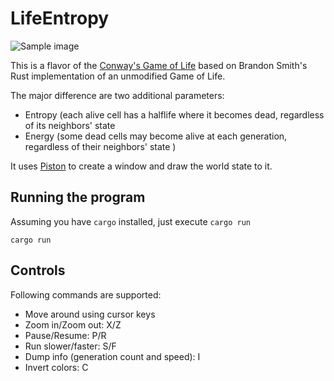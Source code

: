 # LifeEntropy

![Sample image](https://github.com/brundonsmith/life/raw/master/sample.png)

This is a flavor of the [Conway's Game of Life](https://en.wikipedia.org/wiki/Conway%27s_Game_of_Life)
based on Brandon Smith's Rust implementation of an unmodified Game of Life.

The major difference are two additional parameters:
* Entropy (each alive cell has a halflife where it becomes dead, regardless of its neighbors' state
* Energy (some dead cells may become alive at each generation, regardless of their neighbors' state )

It uses [Piston](https://www.piston.rs/) to create a window and draw the world
state to it.

## Running the program

Assuming you have `cargo` installed, just execute `cargo run`

```
cargo run
```

## Controls
Following commands are supported:
* Move around using cursor keys
* Zoom in/Zoom out: X/Z
* Pause/Resume: P/R
* Run slower/faster: S/F
* Dump info (generation count and speed): I
* Invert colors: C
